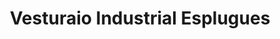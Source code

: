 ---
title: "Vesturaio Industrial Esplugues"
url: /benifaio/vesturaio-industrial-esplugues/
shop: Kleidung
---
